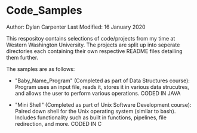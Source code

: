 # Code_Samples
Author: Dylan Carpenter
Last Modified: 16 January 2020

This respositoy contains selections of code/projects from my time at Western Washington University.
The projects are split up into seperate directories each containing their own respective README files detailing them further.

The samples are as follows:

  - "Baby_Name_Program" (Completed as part of Data Structures course): Program uses an input file, reads it, stores it in various data strucutres, and allows the user to perform various operations. CODED IN JAVA
  
  - "Mini Shell" (Completed as part of Unix Software Development course): Paired down shell for the Unix operating system (similar to bash). Includes functionality such as built in functions, pipelines, file redirection, and more. CODED IN C
